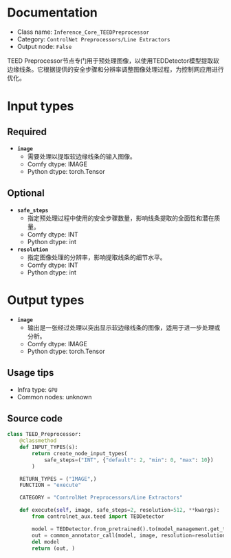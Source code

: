 
# Documentation
- Class name: `Inference_Core_TEEDPreprocessor`
- Category: `ControlNet Preprocessors/Line Extractors`
- Output node: `False`

TEED Preprocessor节点专门用于预处理图像，以使用TEDDetector模型提取软边缘线条。它根据提供的安全步骤和分辨率调整图像处理过程，为控制网应用进行优化。

# Input types
## Required
- **`image`**
    - 需要处理以提取软边缘线条的输入图像。
    - Comfy dtype: IMAGE
    - Python dtype: torch.Tensor

## Optional
- **`safe_steps`**
    - 指定预处理过程中使用的安全步骤数量，影响线条提取的全面性和潜在质量。
    - Comfy dtype: INT
    - Python dtype: int
- **`resolution`**
    - 指定图像处理的分辨率，影响提取线条的细节水平。
    - Comfy dtype: INT
    - Python dtype: int

# Output types
- **`image`**
    - 输出是一张经过处理以突出显示软边缘线条的图像，适用于进一步处理或分析。
    - Comfy dtype: IMAGE
    - Python dtype: torch.Tensor


## Usage tips
- Infra type: `GPU`
- Common nodes: unknown


## Source code
```python
class TEED_Preprocessor:
    @classmethod
    def INPUT_TYPES(s):
        return create_node_input_types(
            safe_steps=("INT", {"default": 2, "min": 0, "max": 10})
        )

    RETURN_TYPES = ("IMAGE",)
    FUNCTION = "execute"

    CATEGORY = "ControlNet Preprocessors/Line Extractors"

    def execute(self, image, safe_steps=2, resolution=512, **kwargs):
        from controlnet_aux.teed import TEDDetector

        model = TEDDetector.from_pretrained().to(model_management.get_torch_device())
        out = common_annotator_call(model, image, resolution=resolution, safe_steps=safe_steps)
        del model
        return (out, )

```
